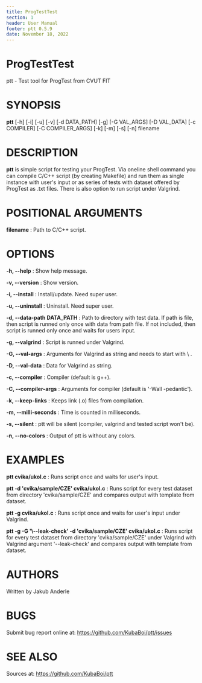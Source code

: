 ```yaml
---
title: ProgTestTest
section: 1
header: User Manual
footer: ptt 0.5.9
date: November 18, 2022
---
```


# ProgTestTest
ptt - Test tool for ProgTest from CVUT FIT

# SYNOPSIS
**ptt** [-h] [-i] [-u] [-v] [-d DATA_PATH] [-g] [-G VAL_ARGS] [-D VAL_DATA] [-c COMPILER] [-C COMPILER_ARGS] [-k] [-m] [-s] [-n] filename

# DESCRIPTION
**ptt** is simple script for testing your ProgTest. Via oneline shell command you can compile C/C++ script (by creating Makefile) and run them as single instance with user's input or as series of tests with dataset offered by ProgTest as .txt files. There is also option to run script under Valgrind.

# POSITIONAL ARGUMENTS
**filename**
: Path to C/C++ script.

# OPTIONS
**-h, --help**
: Show help message.

**-v, --version**
: Show version.

**-i, --install**
: Install/update. Need super user.

**-u, --uninstall**
: Uninstall. Need super user.

**-d, --data-path DATA_PATH** 
: Path to directory with test data. If path is file, then script is runned only once with data from path file. If not included, then script is runned only once and waits for users input.

**-g, --valgrind**
: Script is runned under Valgrind.

**-G, --val-args**
: Arguments for Valgrind as string and needs to start with \ .

**-D, --val-data**
: Data for Valgrind as string.

**-c, --compiler**
: Compiler (default is g++).

**-C, --compiler-args**
: Arguments for compiler (default is '-Wall -pedantic').

**-k, --keep-links**
: Keeps link (.o) files from compilation.

**-m, --milli-seconds**
: Time is counted in milliseconds.

**-s, --silent**
: ptt will be silent (compiler, valgrind and tested script won't be).

**-n, --no-colors**
: Output of ptt is without any colors.

# EXAMPLES
**ptt cvika/ukol.c**
: Runs script once and waits for user's input.

**ptt -d 'cvika/sample/CZE' cvika/ukol.c**
: Runs script for every test dataset from directory 'cvika/sample/CZE' and compares output with template from dataset.

**ptt -g cvika/ukol.c**
: Runs script once and waits for user's input under Valgrind.

**ptt -g -G '\\--leak-check' -d 'cvika/sample/CZE' cvika/ukol.c**
: Runs script for every test dataset from directory 'cvika/sample/CZE' under Valgrind with Valgrind argument '--leak-check' and compares output with template from dataset.

# AUTHORS
Written by Jakub Anderle

# BUGS
Submit bug report online at: <https://github.com/KubaBoi/ptt/issues>

# SEE ALSO
Sources at: <https://github.com/KubaBoi/ptt>
